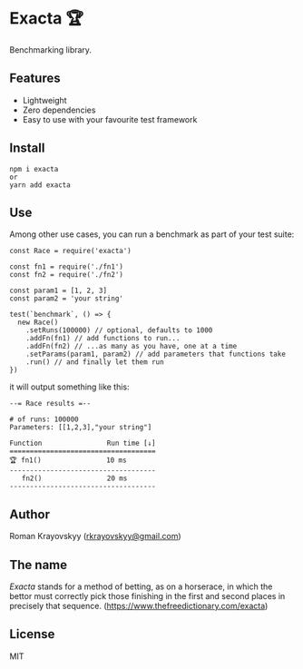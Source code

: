 # Exacta 🏆
Benchmarking library.

## Features
* Lightweight
* Zero dependencies
* Easy to use with your favourite test framework

## Install
```
npm i exacta
or
yarn add exacta
```

## Use
Among other use cases, you can run a benchmark as part of your test suite:
```
const Race = require('exacta')

const fn1 = require('./fn1')
const fn2 = require('./fn2')

const param1 = [1, 2, 3]
const param2 = 'your string'

test(`benchmark`, () => {
  new Race()
    .setRuns(100000) // optional, defaults to 1000
    .addFn(fn1) // add functions to run...
    .addFn(fn2) // ...as many as you have, one at a time
    .setParams(param1, param2) // add parameters that functions take
    .run() // and finally let them run
})
```
it will output something like this:
```
--= Race results =--

# of runs: 100000
Parameters: [[1,2,3],"your string"]

Function                Run time [↓]
====================================
🏆 fn1()                10 ms
------------------------------------
   fn2()                20 ms
------------------------------------
```

## Author
Roman Krayovskyy (rkrayovskyy@gmail.com)

## The name
_Exacta_ stands for a method of betting, as on a horserace, in which the bettor must correctly pick those finishing in the first and second places in precisely that sequence. (https://www.thefreedictionary.com/exacta)

## License
MIT
